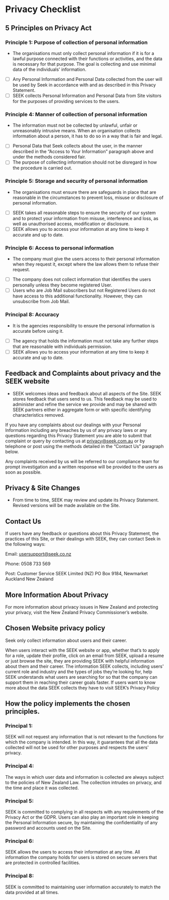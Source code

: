 # Privacy Checklist

## 5 Principles on Privacy Act

### Principle 1: Purpose of collection of personal information

 - The organisations must only collect personal information if it is for a lawful purpose connected with their functions or activities, and the data is necessary for that purpose. The goal is collecting and use minimal data of the individuals' information. 

- [ ] Any Personal Information and Personal Data collected from the user will be used by Seek in accordance with and as described in this Privacy Statement.
- [ ] SEEK collects Personal Information and Personal Data from Site visitors for the purposes of providing services to the users.

### Principle 4: Manner of collection of personal information

 - The information must not be collected by unlawful, unfair or unreasonably intrusive means. When an organisation collects information about a person, it has to do so in a way that is fair and legal.

- [ ] Personal Data that Seek collects about the user, in the manner described in the “Access to Your Information” paragraph above and under the methods considered fair.
- [ ] The purpose of collecting information should not be disregard in how the procedure is carried out.

### Principle 5: Storage and security of personal information

 - The organisations must ensure there are safeguards in place that are reasonable in the circumstances to prevent loss, misuse or disclosure of personal information.
- [ ] SEEK takes all reasonable steps to ensure the security of our system and to protect your information from misuse, interference and loss, as well as unauthorised access, modification or disclosure.
- [ ] SEEK allows you to access your information at any time to keep it accurate and up to date.

### Principle 6: Access to personal information

 - The company must give the users access to their personal information when they request it, except where the law allows them to refuse their request.
- [ ] The company does not collect information that identifies the users personally unless they become registered User.
- [ ] Users who are Job Mail subscribers but not Registered Users do not have access to this additional functionality. However, they can unsubscribe from Job Mail.

### Principal 8: Accuracy

 - It is the agencies responsibility to ensure the personal information is accurate before using it.
- [ ] The agency that holds the information must not take any further steps that are reasonable with individuals permission.
- [ ] SEEK allows you to access your information at any time to keep it accurate and up to date.

## Feedback and Complaints about privacy and the SEEK website

 - SEEK welcomes ideas and feedback about all aspects of the Site. SEEK stores feedback that users send to us. This feedback may be used to administer and refine the service we provide and may be shared with SEEK partners either in aggregate form or with specific identifying characteristics removed.
 
If you have any complaints about our dealings with your Personal Information including any breaches by us of any privacy laws or any questions regarding this Privacy Statement you are able to submit that complaint or query by contacting us at privacy@seek.com.au or by telephone or post using the methods detailed in the “Contact Us” paragraph below.

Any complaints received by us will be referred to our compliance team for prompt investigation and a written response will be provided to the users as soon as possible.

## Privacy & Site Changes

- From time to time, SEEK may review and update its Privacy Statement. Revised versions will be made available on the Site.

## Contact Us
If users have any feedback or questions about this Privacy Statement, the practices of this Site, or their dealings with SEEK, they can contact Seek in the following ways:

Email: usersupport@seek.co.nz

Phone: 0508 733 569

Post: Customer Service
SEEK Limited (NZ)
PO Box 9184, Newmarket
Auckland
New Zealand

## More Information About Privacy

For more information about privacy issues in New Zealand and protecting your privacy, visit the New Zealand Privacy Commissioner’s website.


## Chosen Website privacy policy

Seek only collect information about users and their career.

When users interact with the SEEK website or app, whether that’s to apply for a role, update their profile, click on an email from SEEK, upload a resume or just browse the site, they are providing SEEK with helpful information about them and their career.
The information SEEK collects, including users' current role and industry and the types of jobs they’re looking for, help SEEK understands what users are searching for so that the company can support them in reaching their career goals faster.
If users want to know more about the data SEEK collects they have to visit SEEK’s Privacy Policy

## How the policy implements the chosen principles.

### Principal 1: 

SEEK will not request any information that is not relevant to the functions for which the company is intended. In this way, it guarantees that all the data collected will not be used for other purposes and respects the users' privacy.

### Principal 4: 

The ways in which user data and information is collected are always subject to the policies of New Zealand Law. The collection intrudes on privacy, and the time and place it was collected. 

### Principal 5: 

SEEK is committed to complying in all respects with any requirements of the Privacy Act or the GDPR. Users can also play an important role in keeping the Personal Information secure, by maintaining the confidentiality of any password and accounts used on the Site. 

### Principal 6: 

SEEK allows the users to access their information at any time. All information the company holds for users is stored on secure servers that are protected in controlled facilities. 

### Principal 8: 

SEEK is committed to maintaining user information accurately to match the data provided at all times.  
